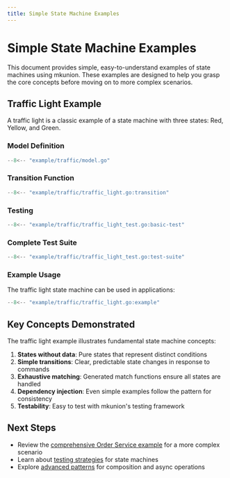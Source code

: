 ```yaml
---
title: Simple State Machine Examples
---
```


# Simple State Machine Examples

This document provides simple, easy-to-understand examples of state machines using mkunion. These examples are designed to help you grasp the core concepts before moving on to more complex scenarios.

## Traffic Light Example

A traffic light is a classic example of a state machine with three states: Red, Yellow, and Green.

### Model Definition

```go title="example/traffic/model.go"
--8<-- "example/traffic/model.go"
```

### Transition Function

```go title="example/traffic/traffic_light.go"
--8<-- "example/traffic/traffic_light.go:transition"
```

### Testing

```go title="example/traffic/traffic_light_test.go"
--8<-- "example/traffic/traffic_light_test.go:basic-test"
```

### Complete Test Suite

```go title="example/traffic/traffic_light_test.go"
--8<-- "example/traffic/traffic_light_test.go:test-suite"
```

### Example Usage

The traffic light state machine can be used in applications:

```go title="example/traffic/traffic_light.go"
--8<-- "example/traffic/traffic_light.go:example"
```

## Key Concepts Demonstrated

The traffic light example illustrates fundamental state machine concepts:

1. **States without data**: Pure states that represent distinct conditions
2. **Simple transitions**: Clear, predictable state changes in response to commands
3. **Exhaustive matching**: Generated match functions ensure all states are handled
4. **Dependency injection**: Even simple examples follow the pattern for consistency
5. **Testability**: Easy to test with mkunion's testing framework

## Next Steps

- Review the [comprehensive Order Service example](state_machine.md) for a more complex scenario
- Learn about [testing strategies](state_machine.md#testing-state-machines-self-documenting) for state machines
- Explore [advanced patterns](state_machine_best_practices.md#advanced-patterns) for composition and async operations